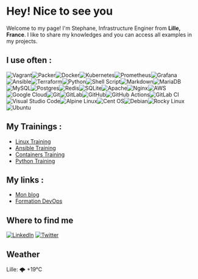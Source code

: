 # Hey! Nice to see you

Welcome to my page!
I'm Stephane, Infrastructure Enginer from **Lille, France**. I like to share my knowledges and you can access all examples in my projects.

## I use often :

![Vagrant](https://img.shields.io/badge/vagrant-%231563FF.svg?style=for-the-badge&logo=vagrant&logoColor=white)![Packer](https://img.shields.io/badge/packer-%23E7EEF0.svg?style=for-the-badge&logo=packer&logoColor=%2302A8EF)![Docker](https://img.shields.io/badge/docker-%230db7ed.svg?style=for-the-badge&logo=docker&logoColor=white)![Kubernetes](https://img.shields.io/badge/kubernetes-%23326ce5.svg?style=for-the-badge&logo=kubernetes&logoColor=white)![Prometheus](https://img.shields.io/badge/Prometheus-E6522C?style=for-the-badge&logo=Prometheus&logoColor=white)![Grafana](https://img.shields.io/badge/grafana-%23F46800.svg?style=for-the-badge&logo=grafana&logoColor=white)![Ansible](https://img.shields.io/badge/ansible-%231A1918.svg?style=for-the-badge&logo=ansible&logoColor=white)![Terraform](https://img.shields.io/badge/terraform-%235835CC.svg?style=for-the-badge&logo=terraform&logoColor=white)![Python](https://img.shields.io/badge/python-3670A0?style=for-the-badge&logo=python&logoColor=ffdd54)![Shell Script](https://img.shields.io/badge/shell_script-%23121011.svg?style=for-the-badge&logo=gnu-bash&logoColor=white)![Markdown](https://img.shields.io/badge/markdown-%23000000.svg?style=for-the-badge&logo=markdown&logoColor=white)![MariaDB](https://img.shields.io/badge/MariaDB-003545?style=for-the-badge&logo=mariadb&logoColor=white)![MySQL](https://img.shields.io/badge/mysql-%2300f.svg?style=for-the-badge&logo=mysql&logoColor=white)![Postgres](https://img.shields.io/badge/postgres-%23316192.svg?style=for-the-badge&logo=postgresql&logoColor=white)![Redis](https://img.shields.io/badge/redis-%23DD0031.svg?style=for-the-badge&logo=redis&logoColor=white)![SQLite](https://img.shields.io/badge/sqlite-%2307405e.svg?style=for-the-badge&logo=sqlite&logoColor=white)![Apache](https://img.shields.io/badge/apache-%23D42029.svg?style=for-the-badge&logo=apache&logoColor=white)![Nginx](https://img.shields.io/badge/nginx-%23009639.svg?style=for-the-badge&logo=nginx&logoColor=white)![AWS](https://img.shields.io/badge/AWS-%23FF9900.svg?style=for-the-badge&logo=amazon-aws&logoColor=white)![Google Cloud](https://img.shields.io/badge/GoogleCloud-%234285F4.svg?style=for-the-badge&logo=google-cloud&logoColor=white)![Git](https://img.shields.io/badge/git-%23F05033.svg?style=for-the-badge&logo=git&logoColor=white)![GitLab](https://img.shields.io/badge/gitlab-%23181717.svg?style=for-the-badge&logo=gitlab&logoColor=white)![GitHub](https://img.shields.io/badge/github-%23121011.svg?style=for-the-badge&logo=github&logoColor=white)![GitHub Actions](https://img.shields.io/badge/github%20actions-%232671E5.svg?style=for-the-badge&logo=githubactions&logoColor=white)![GitLab CI](https://img.shields.io/badge/gitlab%20ci-%23181717.svg?style=for-the-badge&logo=gitlab&logoColor=white)![Visual Studio Code](https://img.shields.io/badge/Visual%20Studio%20Code-0078d7.svg?style=for-the-badge&logo=visual-studio-code&logoColor=white)![Alpine Linux](https://img.shields.io/badge/Alpine_Linux-%230D597F.svg?style=for-the-badge&logo=alpine-linux&logoColor=white)![Cent OS](https://img.shields.io/badge/cent%20os-002260?style=for-the-badge&logo=centos&logoColor=F0F0F0)![Debian](https://img.shields.io/badge/Debian-D70A53?style=for-the-badge&logo=debian&logoColor=white)![Rocky Linux](https://img.shields.io/badge/-Rocky%20Linux-%2310B981?style=for-the-badge&logo=rockylinux&logoColor=white)![Ubuntu](https://img.shields.io/badge/Ubuntu-E95420?style=for-the-badge&logo=ubuntu&logoColor=white)
## My Trainings :

- [Linux Training](https://github.com/stephrobert/linux-training)
- [Ansible Training](https://github.com/stephrobert/ansible-training)
- [Containers Training](https://github.com/stephrobert/containers-training/)
- [Python Training](https://github.com/stephrobert/python-training/)

## My links :

* [Mon blog](https://blog.stephane-robert.info/post/)
* [Formation DevOps](https://blog.stephane-robert.info/docs/)

## Where to find me

[![LinkedIn](https://img.shields.io/badge/linkedin-%230077B5.svg?style=for-the-badge&logo=linkedin&logoColor=white)](https://www.linkedin.com/in/stephanerobert1/) [![Twitter](https://img.shields.io/badge/Twitter-%231DA1F2.svg?style=for-the-badge&logo=Twitter&logoColor=white)](https://twitter.com/RobertStphane19/)

## Weather
Lille: 🌩  +19°C
